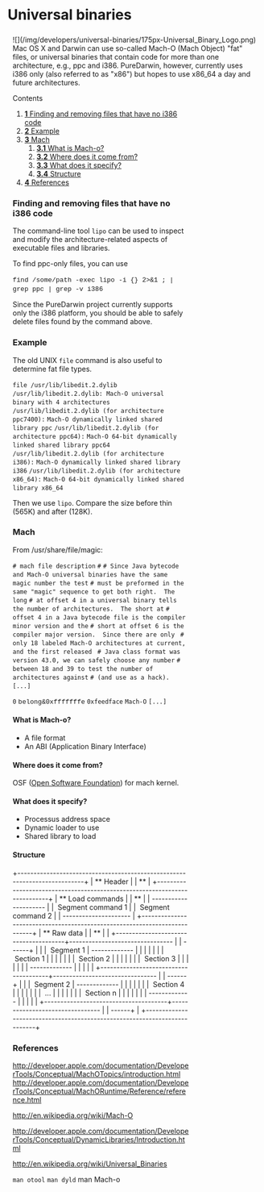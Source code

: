 Universal binaries
==================

<div style="display:inline;float:right;margin-top:5px;margin-right:10px;margin-bottom:5px;margin-left:10px">
![](/img/developers/universal-binaries/175px-Universal_Binary_Logo.png)
Mac OS X and Darwin can use so-called Mach-O (Mach Object) "fat" files, or universal binaries that contain code for more than one architecture, e.g., ppc and i386.
PureDarwin, however, currently uses i386 only (also referred to as "x86") but hopes to use x86_64 a day and future architectures.

<div class="sites-embed-border-off sites-embed" style="width:350px;">


Contents
1.  [**1** Finding and removing files that have no i386 code](universal-binaries.html#TOC-Finding-and-removing-files-that-have-no-i386-code)
2.  [**2** Example](universal-binaries.html#TOC-Example)
3.  [**3** Mach](universal-binaries.html#TOC-Mach)
    1.  [**3.1** What is Mach-o?](universal-binaries.html#TOC-What-is-Mach-o-)
    2.  [**3.2** Where does it come from?](universal-binaries.html#TOC-Where-does-it-come-from-)
    3.  [**3.3** What does it specify?](universal-binaries.html#TOC-What-does-it-specify-)
    4.  [**3.4** Structure](universal-binaries.html#TOC-Structure)
4.  [**4** References](universal-binaries.html#TOC-References)

### Finding and removing files that have no i386 code
The command-line tool `lipo` can be used to inspect and modify the architecture-related aspects of executable files and libraries.

To find ppc-only files, you can use


<span style="font-family:courier new,monospace"><span style="font-size:small">find /some/path -exec lipo -i {} 2&gt;&1 ; | grep ppc | grep -v i386</span></span>

Since the PureDarwin project currently supports only the i386 platform, you should be able to safely delete files found by the command above.
### Example
The old UNIX `file` command is also useful to determine fat file types.


`file /usr/lib/libedit.2.dylib `
`/usr/lib/libedit.2.dylib: Mach-O universal binary with 4 architectures`
`/usr/lib/libedit.2.dylib (for architecture ppc7400):` `Mach-O dynamically linked shared library ppc`
`/usr/lib/libedit.2.dylib (for architecture ppc64):` `Mach-O 64-bit dynamically linked shared library ppc64`
`/usr/lib/libedit.2.dylib (for architecture i386):` `Mach-O dynamically linked shared library i386`
`/usr/lib/libedit.2.dylib (for architecture x86_64):` `Mach-O 64-bit dynamically linked shared library x86_64`

Then we use `lipo`. Compare the size before thin (565K) and after (128K).
### Mach
From /usr/share/file/magic:


`# mach file description`
`#`
`# Since Java bytecode and Mach-O universal binaries have the same magic number the test`
`# must be preformed in the same "magic" sequence to get both right.  The long`
`# at offset 4 in a universal binary tells the number of architectures.  The short at`
`# offset 4 in a Java bytecode file is the compiler minor version and the`
`# short at offset 6 is the compiler major version.  Since there are only `
`# only 18 labeled Mach-O architectures at current, and the first released `
`# Java class format was version 43.0, we can safely choose any number`
`# between 18 and 39 to test the number of architectures against`
`# (and use as a hack).`
`[...]`

`0` <span style="font-family:courier new,monospace"><span style="font-size:small">belong&0xfffffffe</span></span> `0xfeedface` `Mach-O`
`[...]`
#### What is Mach-o?
-   A file format
-   An ABI (Application Binary Interface)
#### Where does it come from?
OSF ([Open Software Foundation](http://en.wikipedia.org/wiki/Open_Software_Foundation)) for mach kernel.
#### What does it specify?
-   Processus address space
-   Dynamic loader to use
-   Shared library to load
#### Structure
+--------------------------------------------------------------------------+
| ** Header                                 |
| **                                                                  |
+--------------------------------------------------------------------------+
| ** Load commands                          |
| **                                                                  |
|   ---------------------                                                  |
|    Segment command 1                                                    |
|    Segment command 2                                                    |
|   ---------------------                                                  |
+--------------------------------------------------------------------------+
| ** Raw data                               |
| **                                                                  |
| +--------------------------------------+-------------------------------- |
| ------+                                                                  |
| |  Segment 1                          |   -------------                 |
|       |                                                                  |
| |                                      |    Section 1                   |
|       |                                                                  |
| |                                      |    Section 2                   |
|       |                                                                  |
| |                                      |    Section 3                   |
|       |                                                                  |
| |                                      |   -------------                 |
|       |                                                                  |
| +--------------------------------------+-------------------------------- |
| ------+                                                                  |
| |  Segment 2                          |   -------------                 |
|       |                                                                  |
| |                                      |    Section 4                   |
|       |                                                                  |
| |                                      |    ...                         |
|       |                                                                  |
| |                                      |    Section n                   |
|       |                                                                  |
| |                                      |   -------------                 |
|       |                                                                  |
| +--------------------------------------+-------------------------------- |
| ------+                                                                  |
+--------------------------------------------------------------------------+

### References
<http://developer.apple.com/documentation/DeveloperTools/Conceptual/MachOTopics/introduction.html> 
<http://developer.apple.com/documentation/DeveloperTools/Conceptual/MachORuntime/Reference/reference.html> 

<http://en.wikipedia.org/wiki/Mach-O> 


<http://developer.apple.com/documentation/DeveloperTools/Conceptual/DynamicLibraries/Introduction.html> 

<http://en.wikipedia.org/wiki/Universal_Binaries>

`man otool`
`man dyld`
man Mach-o

